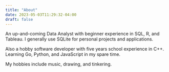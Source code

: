 ```yaml
---
title: "About"
date: 2023-05-03T11:29:32-04:00
draft: false
---
```


An up-and-coming Data Analyst with beginner experience in SQL, R, and Tableau. 
I generally use SQLite for personal projects and applications.

Also a hobby software developer with five years school experience in C++. Learning 
Go, Python, and JavaScript in my spare time.

My hobbies include music, drawing, and tinkering.
